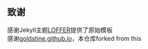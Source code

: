 ## 致谢

感谢Jekyll主题[LOFFER](https://fromendworld.github.io/LOFFER/)提供了原始模板  
感谢[goldstine.github.io](https://github.com/goldstine/goldstine.github.io/tree/main)，本仓库forked from this


